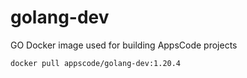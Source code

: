 # golang-dev

GO Docker image used for building AppsCode projects

```console
docker pull appscode/golang-dev:1.20.4
```
